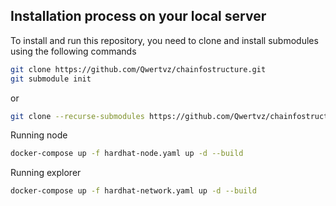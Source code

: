 ## Installation process on your local server

To install and run this repository, you need to clone and install submodules using the following commands

``` bash
git clone https://github.com/Qwertvz/chainfostructure.git
git submodule init
```

or

``` bash
git clone --recurse-submodules https://github.com/Qwertvz/chainfostructure.git
```

Running node
``` bash
docker-compose up -f hardhat-node.yaml up -d --build
```

Running explorer
``` bash
docker-compose up -f hardhat-network.yaml up -d --build
```
